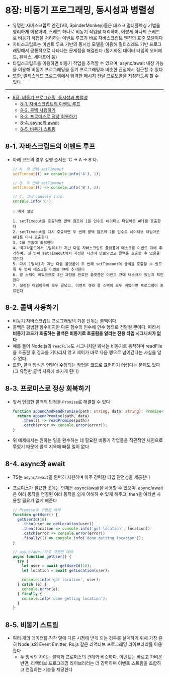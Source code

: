 # 8장: 비동기 프로그래밍, 동시성과 병렬성

- 유명한 자바스크립트 엔진(V8, SpinderMonkey)들은 태스크 멀티플렉싱 기법을 영리하게 이용하여, 스레드 하나로 비동기 작업을 처리하며, 이렇게 하나의 스레드로 비동기 작업을 처리하는 이벤트 루프가 바로 자바스크립트 엔진의 표준 모델이다
- 자바스크립트는 이벤트 루프 기반의 동시성 모델을 이용해 멀티스레드 기반 프로그래밍에서 공통적으로 나타나는 문제점을 해결한다 (동기화된 데이터 타입의 오버헤드, 뮤텍스, 세마포어 등)
- 타입스크립트를 이용하면 비동기 작업을 추적할 수 있으며, async/await 내장 기능을 이용해 비동기 프로그래밍을 동기 프로그래밍과 비슷한 관점에서 접근할 수 있다
- 또한, 멀티스레드 프로그램에서 엄격한 메시지 전달 프로토콜을 지정하도록 할 수 있다

---

- [8장: 비동기 프로그래밍, 동시성과 병렬성](#8장-비동기-프로그래밍-동시성과-병렬성)
  - [8-1. 자바스크립트의 이벤트 루프](#8-1-자바스크립트의-이벤트-루프)
  - [8-2. 콜백 사용하기](#8-2-콜백-사용하기)
  - [8-3. 프로미스로 정상 회복하기](#8-3-프로미스로-정상-회복하기)
  - [8-4. async와 await](#8-4-async와-await)
  - [8-5. 비동기 스트림](#8-5-비동기-스트림)

## 8-1. 자바스크립트의 이벤트 루프

- 아래 코드의 경우 실행 순서는 'C -> A -> B'다.

  ```js
  // A. 첫 번째 setTimeout
  setTimeout(() => console.info('A'), 1);

  // B. 두 번째 setTimeout
  setTimeout(() => console.info('B'), 2);

  // C. 그냥 console.info
  console.info('C');
  ```

  ```
  💡 예제 설명

  1. setTimeout을 호출하면 콜백 참조와 1을 인수로 네이티브 타임아웃 API를 호출한다
  2. setTimeout을 다시 호출하면 두 번째 콜백 참조와 2를 인수로 네이티브 타임아웃 API를 다시 호출한다
  3. C를 콘솔에 출력한다
  4. 백그라운드에서 1밀리초가 지난 다음 자바스크립트 플랫폼이 태스크를 이벤트 큐에 추가하여, 첫 번째 setTimeout에서 지정한 시간이 만료되었고 콜백을 호출할 수 있음을 알린다
  5. 다시 1밀리초가 지난 다음 플랫폼이 두 번째 setTimeout의 콜백을 호출할 수 있도록 두 번째 태스크를 이벤트 큐에 추가한다
  6. 콜 스택이 비었으므로 3번 과정을 완료한 플랫폼은 이벤트 큐에 태스크가 있는지 확인한다
  7. 설정한 타임아웃이 모두 끝났고, 이벤트 큐와 콜 스택이 모두 비었다면 프로그램이 종료된다
  ```

## 8-2. 콜백 사용하기

- 비동기 자바스크립트 프로그래밍의 기본 단위는 콜백이다.
- 콜백은 평범한 함수이지만 다른 함수의 인수에 인수 형태로 전달될 뿐이다. 따라서 **비동기 코드가 호출하는 콜백은 비동기로 호출됨을 알리는 전용 타입 시그니처가 없다**
- 예를 들어 Node.js의 `readFile`도 시그니처만 봐서는 비동기로 동작하며 readFile을 호출한 후 결과를 기다리지 않고 제어가 바로 다음 행으로 넘어간다는 사실을 알 수 없다
- 또한, 콜백 방식은 연달아 수행되는 작업을 코드로 표현하기 어렵다는 문제도 있다(그 유명한 콜백 지옥에 빠지게 된다)

## 8-3. 프로미스로 정상 회복하기

- 앞서 언급한 콜백의 단점을 `Promise`로 해결할 수 있다
  ```ts
  function appendAndReadPromise(path: string, data: string): Promise<string> {
    return appendPromise(path, data)
      .then(() => readPromise(path))
      .catch(error => console.error(error));
  }
  ```
- 위 예제에서는 원하는 일을 완수하는 데 필요한 비동기 작업들을 직관적인 체인으로 묶었기 때문에 콜백 지옥에 빠질 일이 없다

## 8-4. async와 await

- TS는 `async/await`을 완벽히 지원하며 아주 강력한 타입 안전성을 제공한다
- 프로미스가 필요한 곳에는 언제든 async/await을 사용할 수 있으며, async/await은 여러 동작을 연결된 여러 동작을 쉽게 이해하 수 있게 해주고, then을 여러번 사용할 필요가 없게 해준다

  ```ts
  // Promise로 구현된 예제
  function getUser() {
    getUserId(18)
      .then(user => getLocation(user))
      .then(location => console.info('got location', location))
      .catch(error => console.error(error))
      .finally(() => console.info('done getting location'));
  }

  // async/await으로 구현된 예제
  async function getUser() {
    try {
      let user = await getUserId(18);
      let location = await getLocation(user);

      console.info('got location', user);
    } catch (e) {
      console.error(e);
    } finally {
      console.info('done getting location');
    }
  }
  ```

## 8-5. 비동기 스트림

- 여러 개의 데이터를 각각 밀에 다른 시점에 받게 되는 경우를 설계하기 위해 가장 흔히 Node.js의 Event Emitter, Rx.js 같은 리액티브 프로그래밍 라이브러리를 이용한다
  - 두 방식의 차이는 콜백과 프로미스의 관계와 비슷하다. 이벤트는 빠르고 가벼운 반면, 리액티브 프로그래밍 라이브러리는 더 강력하며 이벤트 스트림을 조합하고 연결하는 기능을 제공한다
